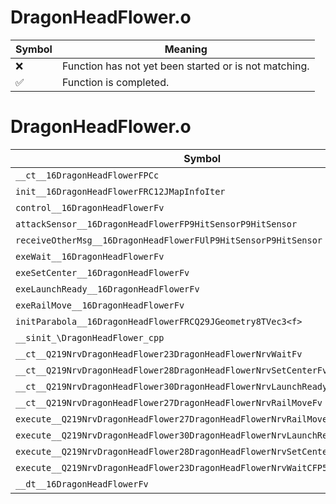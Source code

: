 # DragonHeadFlower.o
| Symbol | Meaning 
| ------------- | ------------- 
| :x: | Function has not yet been started or is not matching. 
| :white_check_mark: | Function is completed. 


# DragonHeadFlower.o
| Symbol | Decompiled? |
| ------------- | ------------- |
| `__ct__16DragonHeadFlowerFPCc` | :x: |
| `init__16DragonHeadFlowerFRC12JMapInfoIter` | :x: |
| `control__16DragonHeadFlowerFv` | :x: |
| `attackSensor__16DragonHeadFlowerFP9HitSensorP9HitSensor` | :x: |
| `receiveOtherMsg__16DragonHeadFlowerFUlP9HitSensorP9HitSensor` | :x: |
| `exeWait__16DragonHeadFlowerFv` | :x: |
| `exeSetCenter__16DragonHeadFlowerFv` | :x: |
| `exeLaunchReady__16DragonHeadFlowerFv` | :x: |
| `exeRailMove__16DragonHeadFlowerFv` | :x: |
| `initParabola__16DragonHeadFlowerFRCQ29JGeometry8TVec3<f>` | :x: |
| `__sinit_\DragonHeadFlower_cpp` | :x: |
| `__ct__Q219NrvDragonHeadFlower23DragonHeadFlowerNrvWaitFv` | :x: |
| `__ct__Q219NrvDragonHeadFlower28DragonHeadFlowerNrvSetCenterFv` | :x: |
| `__ct__Q219NrvDragonHeadFlower30DragonHeadFlowerNrvLaunchReadyFv` | :x: |
| `__ct__Q219NrvDragonHeadFlower27DragonHeadFlowerNrvRailMoveFv` | :x: |
| `execute__Q219NrvDragonHeadFlower27DragonHeadFlowerNrvRailMoveCFP5Spine` | :x: |
| `execute__Q219NrvDragonHeadFlower30DragonHeadFlowerNrvLaunchReadyCFP5Spine` | :x: |
| `execute__Q219NrvDragonHeadFlower28DragonHeadFlowerNrvSetCenterCFP5Spine` | :x: |
| `execute__Q219NrvDragonHeadFlower23DragonHeadFlowerNrvWaitCFP5Spine` | :x: |
| `__dt__16DragonHeadFlowerFv` | :x: |
